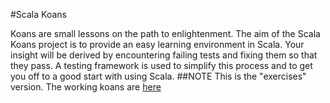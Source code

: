 #Scala Koans

Koans are small lessons on the path to enlightenment. The aim of the Scala Koans project is to provide an easy learning environment in Scala. Your insight will be derived by encountering failing tests and fixing them so that they pass. A testing framework is used to simplify this process and to get you off to a good start with using Scala.
##NOTE
This is the "exercises" version.  The working koans are [here](http://bitbucket.org/dickwall/scala-koans/wiki/Home)
